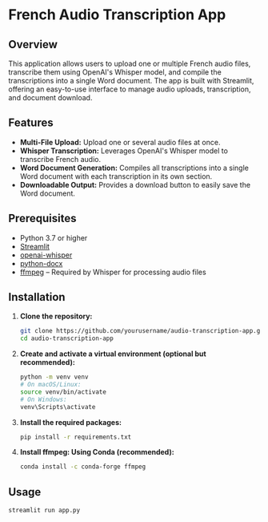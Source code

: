 # French Audio Transcription App

## Overview

This application allows users to upload one or multiple French audio files, transcribe them using OpenAI's Whisper model, and compile the transcriptions into a single Word document. The app is built with Streamlit, offering an easy-to-use interface to manage audio uploads, transcription, and document download.

## Features

- **Multi-File Upload:** Upload one or several audio files at once.
- **Whisper Transcription:** Leverages OpenAI's Whisper model to transcribe French audio.
- **Word Document Generation:** Compiles all transcriptions into a single Word document with each transcription in its own section.
- **Downloadable Output:** Provides a download button to easily save the Word document.

## Prerequisites

- Python 3.7 or higher
- [Streamlit](https://streamlit.io/)
- [openai-whisper](https://github.com/openai/whisper)
- [python-docx](https://python-docx.readthedocs.io/en/latest/)
- [ffmpeg](https://ffmpeg.org/) – Required by Whisper for processing audio files

## Installation

1. **Clone the repository:**

   ```bash
   git clone https://github.com/yourusername/audio-transcription-app.git
   cd audio-transcription-app

2. **Create and activate a virtual environment (optional but recommended):**

    ```bash
    python -m venv venv
    # On macOS/Linux:
    source venv/bin/activate
    # On Windows:
    venv\Scripts\activate

3. **Install the required packages:**

    ```bash
    pip install -r requirements.txt

4. **Install ffmpeg: Using Conda (recommended):**

    ```bash
    conda install -c conda-forge ffmpeg


## Usage

   ```bash
   streamlit run app.py




